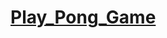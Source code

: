 <h1><a href="https://castrolimoeiro.github.io/castrolimoeiropong.github.io/">Play_Pong_Game</a></h1>

